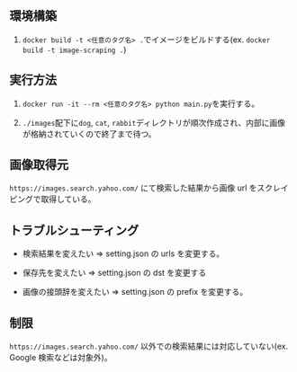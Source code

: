 ## 環境構築

1. `docker build -t <任意のタグ名> .`でイメージをビルドする(ex. `docker build -t image-scraping .`)

## 実行方法

1. `docker run -it --rm <任意のタグ名> python main.py`を実行する。

2. `./images`配下に`dog`, `cat`, `rabbit`ディレクトリが順次作成され、内部に画像が格納されていくので終了まで待つ。

## 画像取得元

`https://images.search.yahoo.com/` にて検索した結果から画像 url をスクレイピングで取得している。

## トラブルシューティング

- 検索結果を変えたい => setting.json の urls を変更する。

- 保存先を変えたい => setting.json の dst を変更する

- 画像の接頭辞を変えたい => setting.json の prefix を変更する。

## 制限

`https://images.search.yahoo.com/` 以外での検索結果には対応していない(ex. Google 検索などは対象外)。
